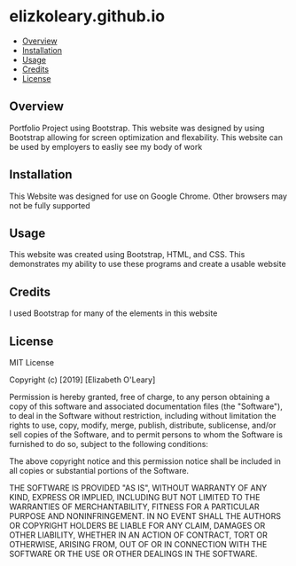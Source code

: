 # elizkoleary.github.io

* [Overview](#overview)
* [Installation](#installation)
* [Usage](#usage)
* [Credits](#credits)
* [License](#license)

## Overview

Portfolio Project using Bootstrap. This website was designed by using Bootstrap allowing for screen optimization and flexability. This website can be used by employers to easliy see my body of work

## Installation

This Website was designed for use on Google Chrome. Other browsers may not be fully supported


## Usage 

This website was created using Bootstrap, HTML, and CSS. This demonstrates my ability to use these programs and create a usable website       


## Credits

I used Bootstrap for many of the elements in this website



## License

MIT License

Copyright (c) [2019] [Elizabeth O'Leary]

Permission is hereby granted, free of charge, to any person obtaining a copy
of this software and associated documentation files (the "Software"), to deal
in the Software without restriction, including without limitation the rights
to use, copy, modify, merge, publish, distribute, sublicense, and/or sell
copies of the Software, and to permit persons to whom the Software is
furnished to do so, subject to the following conditions:

The above copyright notice and this permission notice shall be included in all
copies or substantial portions of the Software.

THE SOFTWARE IS PROVIDED "AS IS", WITHOUT WARRANTY OF ANY KIND, EXPRESS OR
IMPLIED, INCLUDING BUT NOT LIMITED TO THE WARRANTIES OF MERCHANTABILITY,
FITNESS FOR A PARTICULAR PURPOSE AND NONINFRINGEMENT. IN NO EVENT SHALL THE
AUTHORS OR COPYRIGHT HOLDERS BE LIABLE FOR ANY CLAIM, DAMAGES OR OTHER
LIABILITY, WHETHER IN AN ACTION OF CONTRACT, TORT OR OTHERWISE, ARISING FROM,
OUT OF OR IN CONNECTION WITH THE SOFTWARE OR THE USE OR OTHER DEALINGS IN THE
SOFTWARE.
